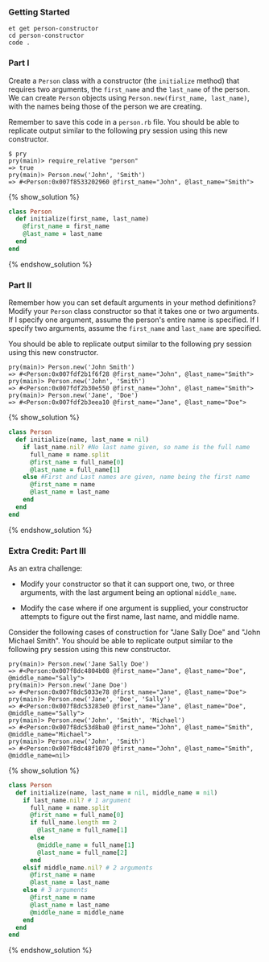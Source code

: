 ### Getting Started

```no-highlight
et get person-constructor
cd person-constructor
code .
```

### Part I

Create a `Person` class with a constructor (the `initialize` method) that requires two arguments, the `first_name` and the `last_name` of the person. We can create `Person` objects using `Person.new(first_name, last_name)`, with the names being those of the person we are creating.

Remember to save this code in a `person.rb` file. You should be able to replicate output similar to the following pry session using this new constructor.

```no-highlight
$ pry
pry(main)> require_relative "person"
=> true
pry(main)> Person.new('John', 'Smith')
=> #<Person:0x007f8533202960 @first_name="John", @last_name="Smith">
```

{% show_solution %}
```ruby
class Person
  def initialize(first_name, last_name)
    @first_name = first_name
    @last_name = last_name
  end
end
```

{% endshow_solution %}

### Part II

Remember how you can set default arguments in your method definitions? Modify
your `Person` class constructor so that it takes one or two arguments. If I
specify one argument, assume the person's entire name is specified. If I specify
two arguments, assume the `first_name` and `last_name` are specified.

You should be able to replicate output similar to the following pry session using this new
constructor.

```no-highlight
pry(main)> Person.new('John Smith')
=> #<Person:0x007fdf2b1f6f28 @first_name="John", @last_name="Smith">
pry(main)> Person.new('John', 'Smith')
=> #<Person:0x007fdf2b30e550 @first_name="John", @last_name="Smith">
pry(main)> Person.new('Jane', 'Doe')
=> #<Person:0x007fdf2b3eea10 @first_name="Jane", @last_name="Doe">
```

{% show_solution %}
```ruby
class Person
  def initialize(name, last_name = nil)
    if last_name.nil? #No last name given, so name is the full name
      full_name = name.split
      @first_name = full_name[0]
      @last_name = full_name[1]
    else #First and Last names are given, name being the first name
      @first_name = name
      @last_name = last_name
    end
  end
end
```

{% endshow_solution %}

### Extra Credit: Part III

As an extra challenge:
- Modify your constructor so that it can support
one, two, or three arguments, with the last argument being an optional `middle_name`.

- Modify the case where if one argument is supplied,
your constructor attempts to figure out the first name, last name, and middle name.

Consider the following cases of construction for "Jane Sally Doe" and "John
Michael Smith". You should be able to replicate output similar to the following
pry session using this new constructor.

```no-highlight
pry(main)> Person.new('Jane Sally Doe')
=> #<Person:0x007f8dc4804b08 @first_name="Jane", @last_name="Doe", @middle_name="Sally">
pry(main)> Person.new('Jane Doe')
=> #<Person:0x007f8dc5033e78 @first_name="Jane", @last_name="Doe">
pry(main)> Person.new('Jane', 'Doe', 'Sally')
=> #<Person:0x007f8dc53283e0 @first_name="Jane", @last_name="Doe", @middle_name="Sally">
pry(main)> Person.new('John', 'Smith', 'Michael')
=> #<Person:0x007f8dc53d8ba0 @first_name="John", @last_name="Smith", @middle_name="Michael">
pry(main)> Person.new('John', 'Smith')
=> #<Person:0x007f8dc48f1070 @first_name="John", @last_name="Smith", @middle_name=nil>
```

{% show_solution %}
```ruby
class Person
  def initialize(name, last_name = nil, middle_name = nil)
    if last_name.nil? # 1 argument
      full_name = name.split
      @first_name = full_name[0]
      if full_name.length == 2
        @last_name = full_name[1]
      else
        @middle_name = full_name[1]
        @last_name = full_name[2]
      end
    elsif middle_name.nil? # 2 arguments
      @first_name = name
      @last_name = last_name
    else # 3 arguments
      @first_name = name
      @last_name = last_name
      @middle_name = middle_name
    end
  end
end
```

{% endshow_solution %}
